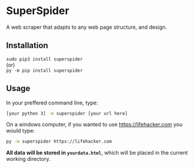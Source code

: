 # SuperSpider
A web scraper that adapts to any web page structure, and design.
## Installation
`sudo pip3 install superspider`    
(or)    
`py -m pip install superspider`    
## Usage
In your preffered command line, type:
```bash
[your python 3] -m superspider [your url here]
```    
On a windows computer, if you wanted to use https://lifehacker.com you would type:    
```bash
py -m superspider https://lifehacker.com
```
**All data will be stored in `yourdata.html`**, which will be placed in the current working directory.
